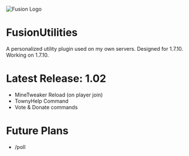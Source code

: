 ![Fusion Logo](https://i.imgur.com/pa9g9Kc.png)
# FusionUtilities
A personalized utility plugin used on my own servers.
Designed for 1.7.10.
Working on 1.7.10.

# Latest Release: 1.02
- MineTweaker Reload (on player join)
- TownyHelp Command
- Vote & Donate commands

# Future Plans
- /poll
